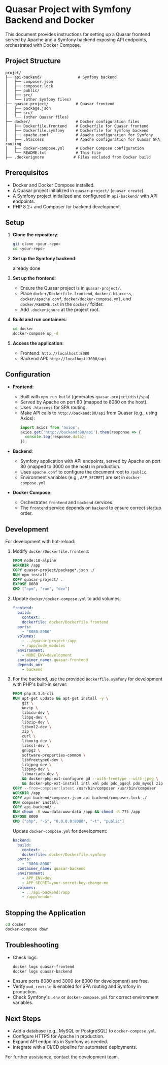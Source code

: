 # Quasar Project with Symfony Backend and Docker

This document provides instructions for setting up a Quasar frontend served by Apache and a Symfony backend exposing API endpoints, orchestrated with Docker Compose.

## Project Structure
```
projet/
├── api-backend/                # Symfony backend
│   ├── composer.json
│   ├── composer.lock
│   ├── public/
│   ├── src/
│   └── (other Symfony files)
├── quasar-project/            # Quasar frontend
│   ├── package.json
│   ├── src/
│   └── (other Quasar files)
├── docker/                    # Docker configuration files
│   ├── Dockerfile.frontend    # Dockerfile for Quasar frontend
│   ├── Dockerfile.symfony     # Dockerfile for Symfony backend
│   ├── apache.conf            # Apache configuration for Symfony
│   ├── .htaccess              # Apache configuration for Quasar SPA routing
│   ├── docker-compose.yml     # Docker Compose configuration
│   └── README.txt             # This file
├── .dockerignore             # Files excluded from Docker build
```

## Prerequisites
- Docker and Docker Compose installed.
- A Quasar project initialized in `quasar-project/` (`quasar create`).
- A Symfony project initialized and configured in `api-backend/` with API endpoints.
- PHP 8.2+ and Composer for backend development.

## Setup
1. **Clone the repository**:
   ```bash
   git clone <your-repo>
   cd <your-repo>
   ```

2. **Set up the Symfony backend**:

    already done

3. **Set up the frontend**:
   - Ensure the Quasar project is in `quasar-project/`.
   - Place `docker/Dockerfile.frontend`, `docker/.htaccess`, `docker/apache.conf`, `docker/docker-compose.yml`, and `docker/README.txt` in the `docker/` folder.
   - Add `.dockerignore` at the project root.

4. **Build and run containers**:
   ```bash
   cd docker
   docker-compose up -d
   ```

5. **Access the application**:
   - Frontend: `http://localhost:8080`
   - Backend API: `http://localhost:3000/api`

## Configuration
- **Frontend**:
  - Built with `npm run build` (generates `quasar-project/dist/spa`).
  - Served by Apache on port 80 (mapped to 8080 on the host).
  - Uses `.htaccess` for SPA routing.
  - Make API calls to `http://backend:80/api` from Quasar (e.g., using Axios):
    ```javascript
    import axios from 'axios';
    axios.get('http://backend:80/api').then(response => {
      console.log(response.data);
    });
    ```

- **Backend**:
  - Symfony application with API endpoints, served by Apache on port 80 (mapped to 3000 on the host) in production.
  - Uses `apache.conf` to configure the document root to `/public`.
  - Environment variables (e.g., `APP_SECRET`) are set in `docker-compose.yml`.

- **Docker Compose**:
  - Orchestrates `frontend` and `backend` services.
  - The `frontend` service depends on `backend` to ensure correct startup order.

## Development
For development with hot-reload:
1. Modify `docker/Dockerfile.frontend`:
   ```dockerfile
   FROM node:18-alpine
   WORKDIR /app
   COPY quasar-project/package*.json ./
   RUN npm install
   COPY quasar-project/ .
   EXPOSE 8080
   CMD ["npm", "run", "dev"]
   ```

2. Update `docker/docker-compose.yml` to add volumes:
   ```yaml
   frontend:
     build:
       context: ..
       dockerfile: docker/Dockerfile.frontend
     ports:
       - "8080:8080"
     volumes:
       - ../quasar-project:/app
       - /app/node_modules
     environment:
       - NODE_ENV=development
     container_name: quasar-frontend
     depends_on:
       - backend
   ```

3. For the backend, use the provided `Dockerfile.symfony` for development with PHP's built-in server:
   ```dockerfile
   FROM php:8.3.6-cli
   RUN apt-get update && apt-get install -y \
       git \
       unzip \
       libicu-dev \
       libpq-dev \
       libzip-dev \
       libxml2-dev \
       zip \
       curl \
       libonig-dev \
       libssl-dev \
       gnupg2 \
       software-properties-common \
       libfreetype6-dev \
       libjpeg-dev \
       libpng-dev \
       libmariadb-dev \
       && docker-php-ext-configure gd --with-freetype --with-jpeg \
       && docker-php-ext-install intl xml pdo pdo_pgsql pdo_mysql zip mbstring bcmath gd
   COPY --from=composer:latest /usr/bin/composer /usr/bin/composer
   WORKDIR /app
   COPY api-backend/composer.json api-backend/composer.lock ./
   RUN composer install
   COPY api-backend/ .
   RUN chown -R www-data:www-data /app && chmod -R 775 /app
   EXPOSE 8000
   CMD ["php", "-S", "0.0.0.0:8000", "-t", "public"]
   ```
   Update `docker-compose.yml` for development:
   ```yaml
   backend:
     build:
       context: ..
       dockerfile: docker/Dockerfile.symfony
     ports:
       - "3000:8000"
     container_name: quasar-backend
     environment:
       - APP_ENV=dev
       - APP_SECRET=your-secret-key-change-me
     volumes:
       - ../api-backend:/app
       - /app/vendor
   ```

## Stopping the Application
```bash
cd docker
docker-compose down
```

## Troubleshooting
- Check logs:
  ```bash
  docker logs quasar-frontend
  docker logs quasar-backend
  ```
- Ensure ports 8080 and 3000 (or 8000 for development) are free.
- Verify `mod_rewrite` is enabled for SPA routing and Symfony in production.
- Check Symfony's `.env` or `docker-compose.yml` for correct environment variables.

## Next Steps
- Add a database (e.g., MySQL or PostgreSQL) to `docker-compose.yml`.
- Configure HTTPS for Apache in production.
- Expand API endpoints in Symfony as needed.
- Integrate with a CI/CD pipeline for automated deployments.

For further assistance, contact the development team.